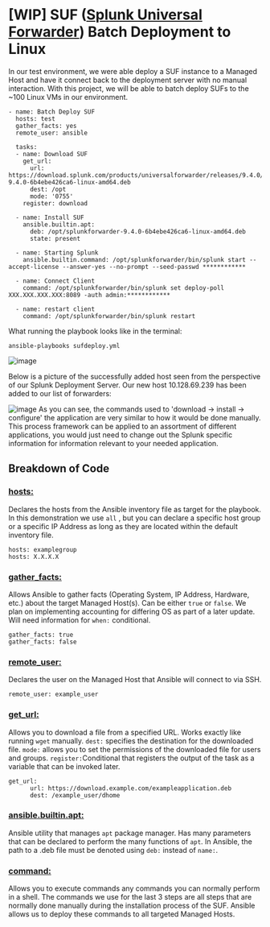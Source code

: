 # [WIP] SUF ([Splunk Universal Forwarder](https://www.splunk.com/en_us/blog/learn/splunk-universal-forwarder.html)) Batch Deployment to Linux
In our test environment, we were able deploy a SUF instance to a Managed Host and have it connect back to the deployment server with no manual interaction. With this project, we will be able to batch deploy SUFs to the ~100 Linux VMs in our environment.
```
- name: Batch Deploy SUF
  hosts: test
  gather_facts: yes
  remote_user: ansible

  tasks:
  - name: Download SUF
    get_url:
      url: https://download.splunk.com/products/universalforwarder/releases/9.4.0/linux/splunkforwarder-9.4.0-6b4ebe426ca6-linux-amd64.deb
      dest: /opt
      mode: '0755'
    register: download

  - name: Install SUF
    ansible.builtin.apt:
      deb: /opt/splunkforwarder-9.4.0-6b4ebe426ca6-linux-amd64.deb
      state: present

  - name: Starting Splunk
    ansible.builtin.command: /opt/splunkforwarder/bin/splunk start --accept-license --answer-yes --no-prompt --seed-passwd ************

  - name: Connect Client
    command: /opt/splunkforwarder/bin/splunk set deploy-poll XXX.XXX.XXX.XXX:8089 -auth admin:************

  - name: restart client
    command: /opt/splunkforwarder/bin/splunk restart
```
What running the playbook looks like in the terminal:

```
ansible-playbooks sufdeploy.yml
```

![image](https://github.com/user-attachments/assets/5baeec43-7a04-4029-bb17-b6423dfd5fdf)

Below is a picture of the successfully added host seen from the perspective of our Splunk Deployment Server. Our new host 10.128.69.239 has been added to our list of forwarders:

![image](https://github.com/user-attachments/assets/a2669afe-841d-4d47-a0f0-14b45c19590b)
As you can see, the commands used to 'download -> install -> configure' the application are very similar to how it would be done manually. This process framework can be applied to an assortment of different applications, you would just need to change out the Splunk specific information for information relevant to your needed application.

## Breakdown of Code

### [hosts:](https://docs.ansible.com/ansible/latest/inventory_guide/intro_patterns.html)
Declares the hosts from the Ansible inventory file as target for the playbook. In this demonstration we use ```all``` , but you can declare a specific host group or a specific IP Address as long as they are located within the default inventory file.
```
hosts: examplegroup
hosts: X.X.X.X
```

### [gather_facts:](https://docs.ansible.com/ansible/latest/playbook_guide/playbooks_vars_facts.html)
Allows Ansible to gather facts (Operating System, IP Address, Hardware, etc.) about the target Managed Host(s). Can be either ```true``` or ```false```. We plan on implementing accounting for differing OS as part of a later update. Will need information for ```when:``` conditional.
```
gather_facts: true
gather_facts: false
```

### [remote_user:](https://docs.ansible.com/ansible/latest/inventory_guide/connection_details.html)
Declares the user on the Managed Host that Ansible will connect to via SSH.
```
remote_user: example_user
```

### [get_url:](https://docs.ansible.com/ansible/latest/collections/ansible/builtin/get_url_module.html)
Allows you to download a file from a specified URL. Works exactly like running ```wget``` manually. ```dest:``` specifies the destination for the downloaded file. ```mode:``` allows you to set the permissions of the downloaded file for users and groups. ```register:```Conditional that registers the output of the task as a variable that can be invoked later.
```
get_url:
      url: https://download.example.com/exampleapplication.deb
      dest: /example_user/dhome
```
### [ansible.builtin.apt:](https://docs.ansible.com/ansible/latest/collections/ansible/builtin/apt_module.html)
Ansible utility that manages ```apt``` package manager. Has many parameters that can be declared to perform the many functions of ```apt```. In Ansible, the path to a .deb file must be denoted using ```deb:``` instead of ```name:```.

### [command:](https://docs.ansible.com/ansible/latest/collections/ansible/builtin/command_module.html)
Allows you to execute commands any commands you can normally perform in a shell. The commands we use for the last 3 steps are all steps that are normally done manually during the installation process of the SUF. Ansible allows us to deploy these commands to all targeted Managed Hosts.
